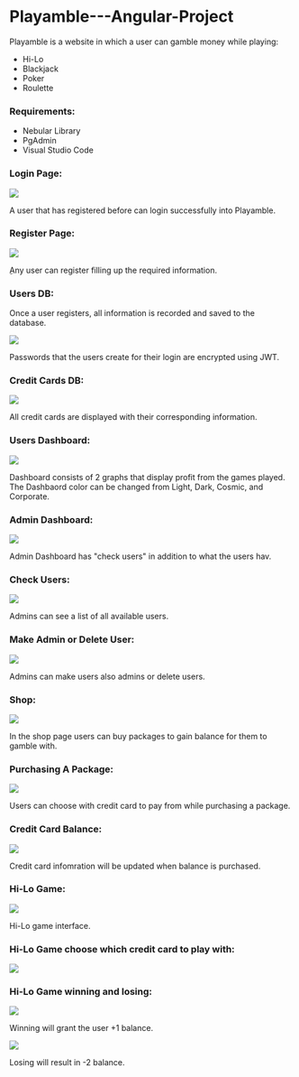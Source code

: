 # Playamble---Angular-Project
Playamble is a website in which a user can gamble money while playing:

* Hi-Lo
* Blackjack
* Poker
* Roulette

### Requirements:

* Nebular Library
* PgAdmin
* Visual Studio Code


### Login Page:

![](Playamble%20Images/Login.png)

A user that has registered before can login successfully into Playamble.


### Register Page: 

![](Playamble%20Images/Register.png)

ِAny user can register filling up the required information.


### Users DB:

Once a user registers, all information is recorded and saved to the database. 

![](Playamble%20Images/UsersDB.png)

Passwords that the users create for their login are encrypted using JWT. 

### Credit Cards DB:

![](Playamble%20Images/CreditCardsDB.png)

All credit cards are displayed with their corresponding information.

### Users Dashboard:

![](Playamble%20Images/Dashboard.png)

Dashboard consists of 2 graphs that display profit from the games played. The Dashbaord color can be changed from Light, Dark, Cosmic, and Corporate. 

### Admin Dashboard:

![](Playamble%20Images/AdminDashboard.png)

Admin Dashboard has "check users" in addition to what the users hav.

### Check Users:

![](Playamble%20Images/Users.png)

Admins can see a list of all available users.

### Make Admin or Delete User:

![](Playamble%20Images/MakeAdmin.png)

Admins can make users also admins or delete users.

### Shop:

![](Playamble%20Images/Shop.png)

In the shop page users can buy packages to gain balance for them to gamble with.

### Purchasing A Package:

![](Playamble%20Images/PurchasingAPackage.png)

Users can choose with credit card to pay from while purchasing a package. 

### Credit Card Balance:

![](Playamble%20Images/CreditCardInfoWithBalance.png)

Credit card infomration will be updated when balance is purchased. 

### Hi-Lo Game:

![](Playamble%20Images/HiLoGame.png)

Hi-Lo game interface.

### Hi-Lo Game choose which credit card to play with:

![](Playamble%20Images/HiLoGameCreditCard.png)

### Hi-Lo Game winning and losing:

![](Playamble%20Images/HiLoGameWin.png)

Winning will grant the user +1 balance.

![](Playamble%20Images/HiLoGameLose.png)

Losing will result in -2 balance.




